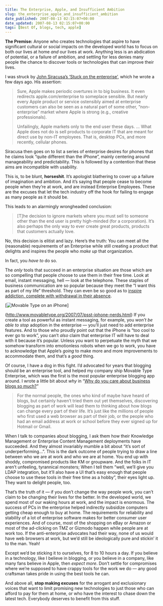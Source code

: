 ```yaml
---
title: The Enterprise, Apple, and Insufficient Ambition
slug: the_enterprise_apple_and_insufficient_ambition
date_published: 2007-08-13 02:15:07+00:00
date_updated: 2007-08-13 02:15:07+00:00
tags: [Best Of, blogs, tech, apple]
---
```

**The Premise:** Anyone who creates technologies that aspire to have significant cultural or social impacts on the developed world has to focus on both our lives at home *and* our lives at work. Anything less is an abdication of potential, or a failure of ambition, and settling for less denies many people the chance to discover tools or technologies that can improve their lives.

I was struck by [John Siracusa’s ‘Stuck on the enterprise’](http://arstechnica.com/staff/fatbits.ars/2007/08/09/stuck-on-the-enterprise), which he wrote a few days ago. His assertion:

> Sure, Apple makes periodic overtures in to big business. It even redirects apple.com/enterprise to someplace sensible. But nearly every Apple product or service ostensibly aimed at enterprise customers can also be seen as a natural part of some other, “non-enterprise” market where Apple is strong (e.g., creative professionals).
> 
> Unfailingly, Apple markets only to the end user these days. … What Apple does not do is sell products to corporate IT that are meant for direct use by non-IT employees. That is, desktop PCs, and more recently, cellular phones.

Siracusa then goes on to list a series of enterprise desires for phones that he claims look “quite different than the iPhone”, mainly centering around manageability and predictability. This is followed by a contention that these aims are incompatible with usability.

This is, to be blunt, **horseshit**. It’s apologist blathering to cover up a failure of imagination and ambition. And it’s saying that people cease to become people when they’re at work, and are instead Enterprise Employees. These are the excuses that let the tech industry off the hook for failing to engage as many people as it should be.

This leads to an alarmingly wrongheaded conclusion:

> [T]he decision to ignore markets where you must sell to someone other than the end user is pretty high-minded (for a corporation). It’s also perhaps the only way to ever create great products, products that customers actually love.

No, this decision is elitist and lazy. Here’s the truth: You can meet all the (reasonable) requirements of an Enterprise while still creating a product that delights and inspires the people who *make up* that organization.

In fact, you *have to* do so.

The *only* tools that succeed in an enterprise situation are those which are so compelling that people choose to use them in their free time. Look at email, instant messaging, hell — look at the telephone. These staples of business communication are so popular because they meet the “I want this as part of my life” threshold. They can even be so good as to [inspire addiction, complete with withdrawal in their absence](http://www.nytimes.com/2007/04/19/technology/19blackberry.html?ex=1334635200&amp;en=6613977af214b57d&amp;ei=5090&amp;partner=rssuserland&amp;emc=rss).

[![Movable Type on an iPhone](https://cdn.glitch.global/034ff067-8128-4744-8807-d19cee4142e7/iphone-sm.jpg?v=1714791279463)]

(http://www.movabletype.org/2007/07/psst-iphone-nerds.html) If you create a tool as powerful as instant messaging, for example, you *won’t be able to stop* adoption in the enterprise — you’ll just need to add enterprise features. And to those who proudly point out that the iPhone is “too cool to ever go to work”, you can’t *also* claim that enterprise IT will have to deal with it because it’s popular. Unless you want to perpetuate the myth that we somehow transform into emotionless robots when we go to work, you have to acknowledge that Apple’s *going* to make more and more improvements to accommodate them, and that’s a *good* thing.

Of course, I have a dog in this fight. I’d advocated for years that blogging should be an enterprise tool, and helped my company ship Movable Type Enterprise, which was the first is the most popular enterprise blogging app around. I wrote a little bit about *why* in “[Why do you care about business blogs so much?](http://www.sixapart.com/movabletype/news/2007/06/why-business-blogs.html)”

> For the normal people, the ones who kind of maybe have heard of blogs, but certainly haven’t tried them out yet themselves, discovering blogging as part of work will lead them to thinking about how blogs can change every part of their life. It’s just like the millions of people who first used a web browser as part of their job, or the people who had an email address at work or school before they ever signed up for Hotmail or Gmail.

When I talk to companies about blogging, I ask them how their Knowledge Management or Enterprise Content Management deployments have succeeded. And they almost invariably mumble a bit about “it’s sort of underperforming…”. This is the dark outcome of people trying to draw a line between who we are at work and who we are at home. You end up with shoddy, compromised products like KM or groupware. And the folks in IT aren’t unfeeling, tyrannical monsters; When I tell them “well, we’ll give you LDAP integration, but it’ll also have a UI that’s easy enough that people choose to use these tools in their free time as a hobby”, their eyes light up. They want to delight people, too.

That’s the truth of it — if you don’t change the way people work, you can’t claim to be changing their lives for the better. In the developed world, we spend most of our waking hours at work, and the impact is enormous. The success of PCs in the enterprise helped indirectly subsidize computers getting cheap enough to buy at home. The requirements for reliability and stability of a lot of enterprise software makes for better consumer user experiences. And of course, most of the shopping on eBay or Amazon or most of the ad-clicking on TMZ or Gizmodo happen while people are at work too. If the anti-enterprise advocates had their way, none of us would have web browsers at work, but we’d still be ideologically pure and stickin’ it to the man. Yeah!

Except we’d be sticking it to ourselves, for 8 to 10 hours a day. If you believe in a technology, like I believe in blogging, or you believe in a company, like many fans believe in Apple, then *expect more*. Don’t settle for compromises where we’re supposed to have crappy tools for the work we do — any good craftsman takes pride in using the best tools he can.

And above all, **stop making excuses** for the arrogant and exclusionary voices that want to limit promising new technologies to just those who can afford to pay for them at home, or who have the interest to chase down the latest tech. Everybody deserves to benefit from this stuff.
